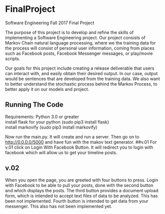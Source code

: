 # FinalProject
Software Engineering Fall 2017 Final Project

The purpose of this project is to develop and refine the skills of implementing a Software Engineering project. Our project consists of Markov Chain natural language processing, where we the training data for the process will consist of personal user information, coming from places such as Facebook posts, Facebook Messenger messages, or play/movie scripts.  

Our goals for this project include creating a release deliverable that users can interact with, and easily obtain their desired output. In our case, output would be sentences that are developed from the training data. We also want to better understand the stochastic process behind the Markov Process, to better apply it on our models and project.

## Running The Code

Requirements:
Python 3.0 or greater  
install flask for your python (sudo pip3 install flask)  
install markovify (sudo pip3 install markovify)

Now run the main.py. It will create and run a server. Then go on to http://0.0.0.0/5000 and have fun with the makov text generator. 
##v.01
For v.01 click on Login With Facebook Button. It will redirect you to login with facebook which will allow us to get your timeline posts. 

## v.02
When you open the page, you are greeted with four buttons to press. Login with Facebook to be able to pull your posts, done with the second button and which displays the posts. The third button provides a document upload form, which is intended to accept text files of data to be analyzed. This has been not implemented. Fourth button is intended to get data from your messenger. This also has not been implemented yet. 
